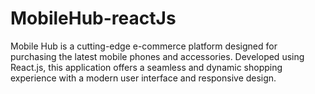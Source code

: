 # MobileHub-reactJs
Mobile Hub is a cutting-edge e-commerce platform designed for purchasing the latest mobile phones and accessories. Developed using React.js, this application offers a seamless and dynamic shopping experience with a modern user interface and responsive design.
